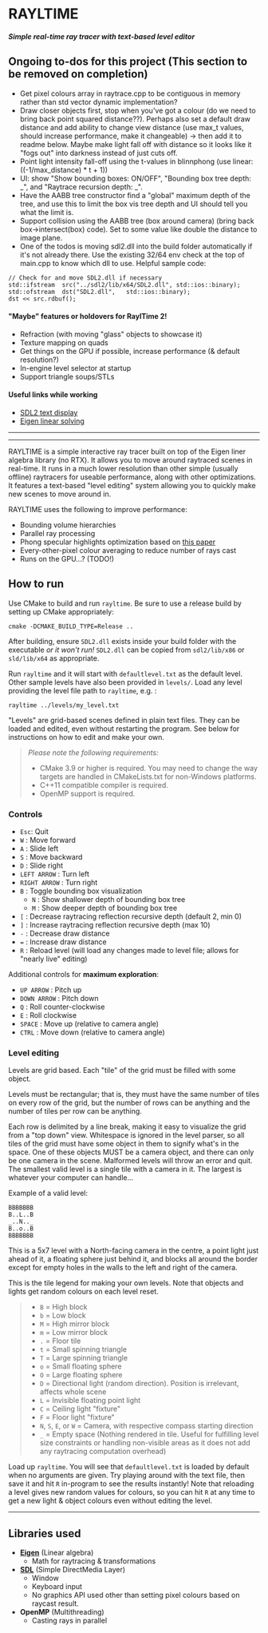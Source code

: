 # RAYLTIME

##### Simple real-time ray tracer with text-based level editor

## Ongoing to-dos for this project (This section to be removed on completion)

- Get pixel colours array in raytrace.cpp to be contiguous in memory rather than std vector dynamic implementation?
- Draw closer objects first, stop when you've got a colour (do we need to bring back point squared distance??). Perhaps also set a default draw distance and add ability to change view distance (use max_t values, should increase performance, make it changeable) -> then add it to readme below. Maybe make light fall off with distance so it looks like it "fogs out" into darkness instead of just cuts off.
- Point light intensity fall-off using the t-values in blinnphong (use linear: ((-1/max_distance) \* t + 1))
- UI: show "Show bounding boxes: ON/OFF", "Bounding box tree depth: _", and "Raytrace recursion depth: _".
- Have the AABB tree constructor find a "global" maximum depth of the tree, and use this to limit the box vis tree depth and UI should tell you what the limit is.
- Support collision using the AABB tree (box around camera) (bring back box->intersect(box) code). Set to some value like double the distance to image plane.
- One of the todos is moving sdl2.dll into the build folder automatically if it's not already there. Use the existing 32/64 env check at the top of main.cpp to know which dll to use. Helpful sample code:

```
// Check for and move SDL2.dll if necessary
std::ifstream  src("../sdl2/lib/x64/SDL2.dll", std::ios::binary);
std::ofstream  dst("SDL2.dll",   std::ios::binary);
dst << src.rdbuf();
```

#### "Maybe" features or holdovers for RaylTime 2!

- Refraction (with moving "glass" objects to showcase it)
- Texture mapping on quads
- Get things on the GPU if possible, increase performance (& default resolution?)
- In-engine level selector at startup
- Support triangle soups/STLs

#### Useful links while working

- [SDL2 text display](https://stackoverflow.com/questions/22886500/how-to-render-text-in-sdl2)
- [Eigen linear solving](https://eigen.tuxfamily.org/dox/group__TutorialLinearAlgebra.html)

---

---

RAYLTIME is a simple interactive ray tracer built on top of the Eigen liner algebra library (no RTX). It allows you to move around raytraced scenes in real-time. It runs in a much lower resolution than other simple (usually offline) raytracers for useable performance, along with other optimizations. It features a text-based "level editing" system allowing you to quickly make new scenes to move around in.

RAYLTIME uses the following to improve performance:

- Bounding volume hierarchies
- Parallel ray processing
- Phong specular highlights optimization based on [this paper](http://jcgt.org/published/0003/03/01/paper.pdf)
- Every-other-pixel colour averaging to reduce number of rays cast
- Runs on the GPU...? (TODO!)

## How to run

Use CMake to build and run `rayltime`. Be sure to use a release build by setting up CMake appropriately:
```
cmake -DCMAKE_BUILD_TYPE=Release ..
```

After building, ensure `SDL2.dll` exists inside your build folder with the executable _or it won't run!_ `SDL2.dll` can be copied from `sdl2/lib/x86` or `sld/lib/x64` as appropriate.

Run `rayltime` and it will start with `defaultlevel.txt` as the default level. Other sample levels have also been provided in `levels/`. Load any level providing the level file path to `rayltime`, e.g. :

```
rayltime ../levels/my_level.txt
```

"Levels" are grid-based scenes defined in plain text files. They can be loaded and edited, even without restarting the program. See below for instructions on how to edit and make your own.

> _Please note the following requirements:_
>
> - CMake 3.9 or higher is required. You may need to change the way targets are handled in CMakeLists.txt for non-Windows platforms.
> - C++11 compatible compiler is required.
> - OpenMP support is required.

### Controls

- `Esc`: Quit
- `W` : Move forward
- `A` : Slide left
- `S` : Move backward
- `D` : Slide right
- `LEFT ARROW` : Turn left
- `RIGHT ARROW` : Turn right
- `B` : Toggle bounding box visualization
  - `N` : Show shallower depth of bounding box tree
  - `M` : Show deeper depth of bounding box tree
- `[` : Decrease raytracing reflection recursive depth (default 2, min 0)
- `]` : Increase raytracing reflection recursive depth (max 10)
- `-` : Decrease draw distance
- `=` : Increase draw distance
- `R` : Reload level (will load any changes made to level file; allows for "nearly live" editing)

Additional controls for **maximum exploration**:

- `UP ARROW` : Pitch up
- `DOWN ARROW` : Pitch down
- `Q` : Roll counter-clockwise
- `E` : Roll clockwise
- `SPACE` : Move up (relative to camera angle)
- `CTRL` : Move down (relative to camera angle)

### Level editing

Levels are grid based. Each "tile" of the grid must be filled with some object.

Levels must be rectangular; that is, they must have the same number of tiles on every row of the grid, but the number of rows can be anything and the number of tiles per row can be anything.

Each row is delimited by a line break, making it easy to visualize the grid from a "top down" view. Whitespace is ignored in the level parser, so all tiles of the grid must have some object in them to signify what's in the space. One of these objects MUST be a camera object, and there can only be one camera in the scene. Malformed levels will throw an error and quit. The smallest valid level is a single tile with a camera in it. The largest is whatever your computer can handle...

Example of a valid level:

```
BBBBBBB
B..L..B
_..N.._
B..o..B
BBBBBBB
```

This is a 5x7 level with a North-facing camera in the centre, a point light just ahead of it, a floating sphere just behind it, and blocks all around the border except for empty holes in the walls to the left and right of the camera.

This is the tile legend for making your own levels. Note that objects and lights get random colours on each level reset.

> - `B` = High block
> - `b` = Low block
> - `M` = High mirror block
> - `m` = Low mirror block
> - `.` = Floor tile
> - `t` = Small spinning triangle
> - `T` = Large spinning triangle
> - `o` = Small floating sphere
> - `O` = Large floating sphere
> - `D` = Directional light (random direction). Position is irrelevant, affects whole scene
> - `L` = Invisible floating point light
> - `C` = Ceiling light "fixture"
> - `F` = Floor light "fixture"
> - `N`, `S`, `E`, or `W` = Camera, with respective compass starting direction
> - `_` = Empty space (Nothing rendered in tile. Useful for fulfilling level size constraints or handling non-visible areas as it does not add any raytracing computation overhead)

Load up `rayltime`. You will see that `defaultlevel.txt` is loaded by default when no arguments are given. Try playing around with the text file, then save it and hit `R` in-program to see the results instantly! Note that reloading a level gives new random values for colours, so you can hit `R` at any time to get a new light & object colours even without editing the level.

---

## Libraries used

- **[Eigen](https://github.com/eigenteam/eigen-git-mirror)** (Linear algebra)
  - Math for raytracing & transformations
- **[SDL](https://www.libsdl.org/)** (Simple DirectMedia Layer)
  - Window
  - Keyboard input
  - No graphics API used other than setting pixel colours based on raycast result.
- **OpenMP** (Multithreading)
  - Casting rays in parallel
